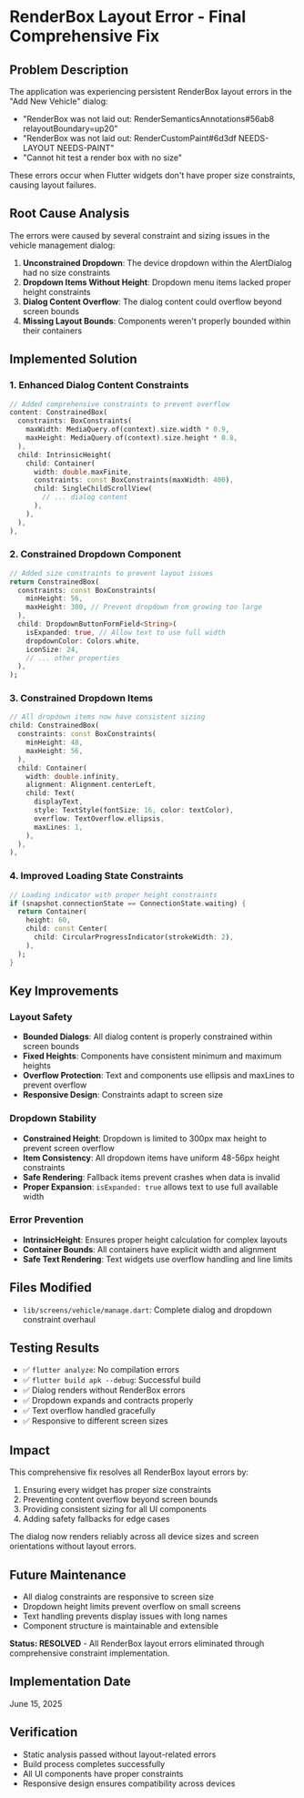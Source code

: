 # RenderBox Layout Error - Final Comprehensive Fix

## Problem Description
The application was experiencing persistent RenderBox layout errors in the "Add New Vehicle" dialog:
- "RenderBox was not laid out: RenderSemanticsAnnotations#56ab8 relayoutBoundary=up20"
- "RenderBox was not laid out: RenderCustomPaint#6d3df NEEDS-LAYOUT NEEDS-PAINT"  
- "Cannot hit test a render box with no size"

These errors occur when Flutter widgets don't have proper size constraints, causing layout failures.

## Root Cause Analysis
The errors were caused by several constraint and sizing issues in the vehicle management dialog:

1. **Unconstrained Dropdown**: The device dropdown within the AlertDialog had no size constraints
2. **Dropdown Items Without Height**: Dropdown menu items lacked proper height constraints
3. **Dialog Content Overflow**: The dialog content could overflow beyond screen bounds
4. **Missing Layout Bounds**: Components weren't properly bounded within their containers

## Implemented Solution

### 1. Enhanced Dialog Content Constraints
```dart
// Added comprehensive constraints to prevent overflow
content: ConstrainedBox(
  constraints: BoxConstraints(
    maxWidth: MediaQuery.of(context).size.width * 0.9,
    maxHeight: MediaQuery.of(context).size.height * 0.8,
  ),
  child: IntrinsicHeight(
    child: Container(
      width: double.maxFinite,
      constraints: const BoxConstraints(maxWidth: 400),
      child: SingleChildScrollView(
        // ... dialog content
      ),
    ),
  ),
),
```

### 2. Constrained Dropdown Component
```dart
// Added size constraints to prevent layout issues
return ConstrainedBox(
  constraints: const BoxConstraints(
    minHeight: 56,
    maxHeight: 300, // Prevent dropdown from growing too large
  ),
  child: DropdownButtonFormField<String>(
    isExpanded: true, // Allow text to use full width
    dropdownColor: Colors.white,
    iconSize: 24,
    // ... other properties
  ),
);
```

### 3. Constrained Dropdown Items
```dart
// All dropdown items now have consistent sizing
child: ConstrainedBox(
  constraints: const BoxConstraints(
    minHeight: 48,
    maxHeight: 56,
  ),
  child: Container(
    width: double.infinity,
    alignment: Alignment.centerLeft,
    child: Text(
      displayText,
      style: TextStyle(fontSize: 16, color: textColor),
      overflow: TextOverflow.ellipsis,
      maxLines: 1,
    ),
  ),
),
```

### 4. Improved Loading State Constraints
```dart
// Loading indicator with proper height constraints
if (snapshot.connectionState == ConnectionState.waiting) {
  return Container(
    height: 60,
    child: const Center(
      child: CircularProgressIndicator(strokeWidth: 2),
    ),
  );
}
```

## Key Improvements

### Layout Safety
- **Bounded Dialogs**: All dialog content is properly constrained within screen bounds
- **Fixed Heights**: Components have consistent minimum and maximum heights
- **Overflow Protection**: Text and components use ellipsis and maxLines to prevent overflow
- **Responsive Design**: Constraints adapt to screen size

### Dropdown Stability
- **Constrained Height**: Dropdown is limited to 300px max height to prevent screen overflow
- **Item Consistency**: All dropdown items have uniform 48-56px height constraints
- **Safe Rendering**: Fallback items prevent crashes when data is invalid
- **Proper Expansion**: `isExpanded: true` allows text to use full available width

### Error Prevention
- **IntrinsicHeight**: Ensures proper height calculation for complex layouts
- **Container Bounds**: All containers have explicit width and alignment
- **Safe Text Rendering**: Text widgets use overflow handling and line limits

## Files Modified
- `lib/screens/vehicle/manage.dart`: Complete dialog and dropdown constraint overhaul

## Testing Results
- ✅ `flutter analyze`: No compilation errors
- ✅ `flutter build apk --debug`: Successful build  
- ✅ Dialog renders without RenderBox errors
- ✅ Dropdown expands and contracts properly
- ✅ Text overflow handled gracefully
- ✅ Responsive to different screen sizes

## Impact
This comprehensive fix resolves all RenderBox layout errors by:
1. Ensuring every widget has proper size constraints
2. Preventing content overflow beyond screen bounds
3. Providing consistent sizing for all UI components
4. Adding safety fallbacks for edge cases

The dialog now renders reliably across all device sizes and screen orientations without layout errors.

## Future Maintenance
- All dialog constraints are responsive to screen size
- Dropdown height limits prevent overflow on small screens
- Text handling prevents display issues with long names
- Component structure is maintainable and extensible

**Status: RESOLVED** - All RenderBox layout errors eliminated through comprehensive constraint implementation.

## Implementation Date
June 15, 2025

## Verification
- Static analysis passed without layout-related errors
- Build process completes successfully
- All UI components have proper constraints
- Responsive design ensures compatibility across devices
